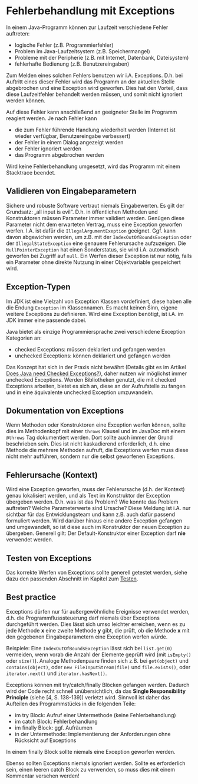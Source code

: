 # Fehlerbehandlung mit Exceptions 

In einem Java-Programm können zur Laufzeit verschiedene Fehler auftreten:
- logische Fehler (z.B. Programmierfehler)
- Problem im Java-Laufzeitsystem (z.B. Speichermangel)
- Probleme mit der Peripherie (z.B. mit Internet, Datenbank, Dateisystem)
- fehlerhafte Bedienung (z.B. Benutzereingaben)

Zum Melden eines solchen Fehlers benutzen wir i.A. Exceptions. D.h. bei Auftritt eines dieser Fehler wird das 
Programm an der aktuellen Stelle abgebrochen und eine Exception wird geworfen. Dies hat den Vorteil, dass diese
Laufzeitfehler behandelt werden müssen, und somit nicht ignoriert werden können. 

Auf diese Fehler kann anschließend an geeigneter Stelle im Programm reagiert werden. Je nach Fehler kann
- die zum Fehler führende Handlung wiederholt werden (Internet ist wieder verfügbar, Benutzereingabe verbessert)
- der Fehler in einem Dialog angezeigt werden 
- der Fehler ignoriert werden 
- das Programm abgebrochen werden

Wird keine Fehlerbehandlung umgesetzt, wird das Programm mit einem Stacktrace beendet.

## Validieren von Eingabeparametern

Sichere und robuste Software vertraut niemals Eingabewerten. Es gilt der Grundsatz: „all input is evil“. D.h. in 
öffentlichen Methoden und Konstruktoren müssen Parameter immer validiert werden. 
Genügen diese Parameter nicht dem erwarteten Vertrag, muss eine Exception geworfen werfen. I.A. ist dafür die
`IllegalArgumentExeption` geeignet. Ggf. kann davon abgewichen werden, um z.B. mit der `IndexOutOfBoundsException` oder
der `IllegalStateException` eine genauere Fehlerursache aufzuzeigen. Die `NullPointerException` hat einen Sonderstatus,
sie wird i.A. automatisch geworfen bei Zugriff auf `null`. Ein Werfen dieser Exception ist nur nötig, falls ein
Parameter ohne direkte Nutzung in einer Objektvariable gespeichert wird.

## Exception-Typen

Im JDK ist eine Vielzahl von Exception Klassen vordefiniert, diese haben alle die Endung `Exception` im Klassennamen. 
Es macht keinen Sinn, eigene weitere Exceptions zu definieren. Wird eine Exception benötigt, ist i.A. im JDK 
immer eine passende dabei.

Java bietet als einzige Programmiersprache zwei verschiedene Exception Kategorien an:
- checked Exceptions: müssen deklariert und gefangen werden
- unchecked Exceptions: können deklariert und gefangen werden

Das Konzept hat sich in der Praxis nicht bewährt (Details gibt es im Artikel
[Does Java need Checked Exceptions?](http://www.mindview.net/Etc/Discussions/CheckedExceptions)), 
daher nutzen wir möglichst immer unchecked Exceptions. Werden Bibliotheken genutzt, die mit checked Exceptions arbeiten,
bietet es sich an, diese an der Aufrufstelle zu fangen und in eine äquivalente unchecked Exception umzuwandeln. 

## Dokumentation von Exceptions

Wenn Methoden oder Konstruktoren eine Exception werfen können, sollte dies im Methodenkopf mit einer `throws` Klausel 
und im JavaDoc mit einem `@throws` Tag dokumentiert werden. Dort sollte auch immer der Grund beschrieben sein. Dies ist 
nicht kaskadierend erforderlich, d.h. eine Methode die mehrere Methoden aufruft, die Exceptions werfen muss diese nicht
mehr aufführen, sondern nur die selbst geworfenen Exceptions. 

## Fehlerursache (Kontext)

Wird eine Exception geworfen, muss der Fehlerursache (d.h. der Kontext) genau lokalisiert werden, und als Text im 
Konstruktor der Exception übergeben werden. D.h. was ist das Problem? Wie konnte das Problem auftreten? 
Welche Parameterwerte sind Ursache? Diese Meldung ist i.A. nur sichtbar für das Entwicklungsteam und kann z.B. auch dafür
passend formuliert werden. Wird darüber hinaus eine andere Exception gefangen und umgewandelt,
so ist diese auch im Konstruktor der neuen Exception zu übergeben. Generell gilt: Der Default-Konstruktor einer 
Exception darf **nie** verwendet werden. 

## Testen von Exceptions

Das korrekte Werfen von Exceptions sollte generell getestet werden, siehe dazu den passenden Abschnitt im Kapitel zum 
[Testen](Testen.md#testen-von-exceptions).

## Best practice 

Exceptions dürfen nur für außergewöhnliche Ereignisse verwendet werden, d.h. die Programmflusssteuerung darf 
niemals über Exceptions durchgeführt werden. Dies lässt sich umso leichter erreichen, wenn es zu jede Methode **x** eine
zweite Methode **y** gibt, die prüft, ob die Methode **x** mit den gegebenen Eingabeparametern 
eine Exception werfen würde.

Beispiele: Eine `IndexOutOfBoundsException` lässt sich bei `list.get(0)` vermeiden, wenn vorab die Anzahl der Elemente 
geprüft wird (mit `isEmpty()` oder `size()`). Analoge Methodenpaare finden sich z.B. bei `get(object)` und `contains(object)`,
oder `new FileInputStream(file)` und `file.exists()`, oder `iterator.next()` und `iterator.hasNext()`.
 
Exceptions können mit try/catch/finally Blöcken gefangen werden. Dadurch wird der Code recht schnell 
unübersichtlich, da das **Single Responsibility Principle** (siehe [4, S. 138-139]) verletzt wird. 
Sinnvoll ist daher das Aufteilen des Programmstücks in die folgenden Teile:
- im try Block: Aufruf einer Untermethode (keine Fehlerbehandlung)
- im catch Block: Fehlerbehandlung
- im finally Block: ggf. Aufräumen
- in der Untermethode: Implementierung der Anforderungen ohne Rücksicht auf Exceptions

In einem finally Block sollte niemals eine Exception geworfen werden.

Ebenso sollten Exceptions niemals ignoriert werden. Sollte es erforderlich sein, einen leeren catch Block zu verwenden, so muss
dies mit einem Kommentar versehen werden!
